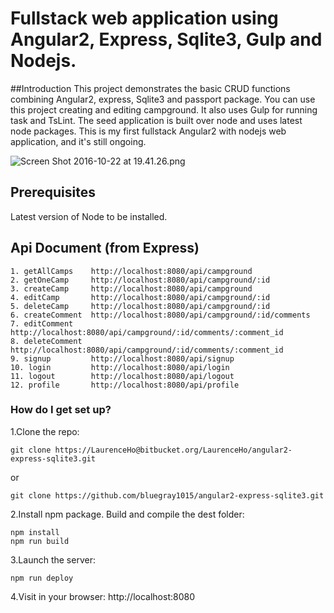 # Fullstack web application using Angular2, Express, Sqlite3, Gulp and Nodejs.

##Introduction
This project demonstrates the basic CRUD functions combining Angular2, express, Sqlite3 and passport package. You can use this project creating and editing campground. It also uses Gulp for running task and TsLint. The seed application is built over node and uses latest node packages. This is my first fullstack Angular2 with nodejs web application, and it's still ongoing.

![Screen Shot 2016-10-22 at 19.41.26.png](https://bitbucket.org/repo/xbqg8L/images/3489819545-Screen%20Shot%202016-10-22%20at%2019.41.26.png)

## Prerequisites
Latest version of Node to be installed.

## Api Document (from Express)
```
1. getAllCamps    http://localhost:8080/api/campground
2. getOneCamp     http://localhost:8080/api/campground/:id
3. createCamp     http://localhost:8080/api/campground
4. editCamp       http://localhost:8080/api/campground/:id
5. deleteCamp     http://localhost:8080/api/campground/:id
6. createComment  http://localhost:8080/api/campground/:id/comments
7. editComment    http://localhost:8080/api/campground/:id/comments/:comment_id
8. deleteComment  http://localhost:8080/api/campground/:id/comments/:comment_id
9. signup         http://localhost:8080/api/signup
10. login         http://localhost:8080/api/login
11. logout        http://localhost:8080/api/logout
12. profile       http://localhost:8080/api/profile
```

### How do I get set up? ###

1.Clone the repo: 
```
git clone https://LaurenceHo@bitbucket.org/LaurenceHo/angular2-express-sqlite3.git
```
or
```
git clone https://github.com/bluegray1015/angular2-express-sqlite3.git
```

2.Install npm package. Build and compile the dest folder: 
```
npm install
npm run build
```

3.Launch the server: 
```
npm run deploy
```

4.Visit in your browser: http://localhost:8080